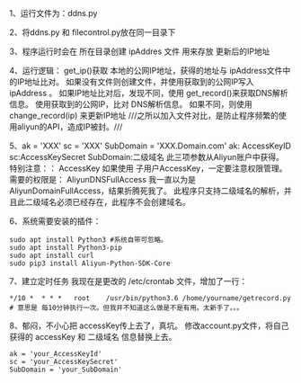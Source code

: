 
1、运行文件为：ddns.py

2、将ddns.py 和 filecontrol.py放在同一目录下

3、程序运行时会在 所在目录创建 ipAddres 文件 用来存放 更新后的IP地址

4、运行逻辑：
    get_ip()获取 本地的公网IP地址，获得的地址与 ipAddress文件中的IP地址比对。
    如果没有文件则创建文件，并使用获取到的公网IP写入 ipAddress 。
    如果IP地址比对后，发现不同，使用 get_record()来获取DNS解析信息。
    使用获取到的公网IP，比对 DNS解析信息。
    如果不同，则使用change_record(ip) 来更新IP地址
    ///之所以加入文件对比，是防止程序频繁的使用aliyun的API，造成IP被封。///

5、ak = 'XXX'    sc = 'XXX'  SubDomain = 'XXX.Domain.com'
    ak: AccessKeyID     sc:AccessKeySecret      SubDomain:二级域名
    此三项参数从Aliyun账户中获得。
    特别注意：：
        AccessKey 如果使用 子用户AccessKey，一定要注意权限管理。
            需要的权限是： AliyunDNSFullAccess
            我一直以为是AliyunDomainFullAccess，结果折腾死我了。
        此程序只支持二级域名的解析，并且此二级域名必须已经存在，此程序不会创建域名。

6、系统需要安装的插件：
    
    sudo apt install Python3 #系统自带可忽略。
    sudo apt install Python3-pip
    sudo apt install curl
    sudo pip3 install Aliyun-Python-SDK-Core
    
7、建立定时任务
    我现在是更改的 /etc/crontab 文件，增加了一行：
    
    */10 *  * * *   root    /usr/bin/python3.6 /home/yourname/getrecord.py
    # 意思是 每10分钟执行一次。但我并不知道这么做是不是有用。太新手了。。。

8、郁闷，不小心把 accessKey传上去了，真坑。
    修改account.py文件，将自己获得的 accessKey 和 二级域名 信息替换上去。
    
    ak = 'your_AccessKeyId'
    sc = 'your_AccessKeySecret'
    SubDomain = 'your_SubDomain'
